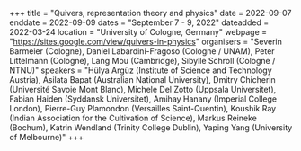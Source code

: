 +++
title = "Quivers, representation theory and physics"
date = 2022-09-07
enddate = 2022-09-09
dates = "September 7 - 9, 2022"
dateadded = 2022-03-24
location = "University of Cologne, Germany"
webpage = "https://sites.google.com/view/quivers-in-physics"
organisers = "Severin Barmeier (Cologne), Daniel Labardini-Fragoso (Cologne / UNAM), Peter Littelmann (Cologne), Lang Mou (Cambridge), Sibylle Schroll (Cologne / NTNU)"
speakers = "Hülya Argüz (Institute of Science and Technology Austria), Asilata Bapat (Australian National University), Dmitry Chicherin (Université Savoie Mont Blanc), Michele Del Zotto (Uppsala Universitet), Fabian Haiden (Syddansk Universitet), Amihay Hanany (Imperial College London), Pierre-Guy Plamondon (Versailles Saint-Quentin), Koushik Ray (Indian Association for the Cultivation of Science), Markus Reineke (Bochum), Katrin Wendland (Trinity College Dublin), Yaping Yang (University of Melbourne)"
+++
